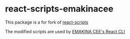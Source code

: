 # react-scripts-emakinacee

This package is a for fork of [react-scripts](https://github.com/facebookincubator/create-react-app/tree/master/packages/react-scripts)

The modified scripts are used by [EMAKINA CEE's React CLI](https://github.com/emakina-cee-oss/react-cli)
